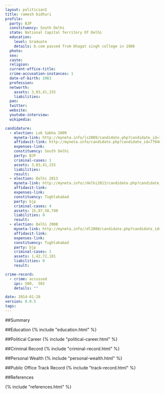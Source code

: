 ```yaml
---
layout: politician2
title: ramesh bidhuri
profile: 
  party: BJP
  constituency: South Delhi
  state: National Capital Territory Of Delhi
  education: 
    level: Graduate
    details: b.com passed from bhagat singh college in 1986
  photo: 
  sex: 
  caste: 
  religion: 
  current-office-title: 
  crime-accusation-instances: 1
  date-of-birth: 1963
  profession: 
  networth: 
    assets: 3,03,41,155
    liabilities: 
  pan: 
  twitter: 
  website: 
  youtube-interview: 
  wikipedia: 

candidature: 
  - election: Lok Sabha 2009
    myneta-link: http://myneta.info/ls2009/candidate.php?candidate_id=7704
    affidavit-link: http://myneta.info/candidate.php?candidate_id=7704&scan=original
    expenses-link: 
    constituency: South Delhi 
    party: BJP
    criminal-cases: 1
    assets: 3,03,41,155
    liabilities: 
    result:  
  - election: Delhi 2013
    myneta-link: http://myneta.info//delhi2013/candidate.php?candidate_id=199
    affidavit-link: 
    expenses-link: 
    constituency: Tughlakabad 
    party: bjp
    criminal-cases: 4
    assets: 15,87,58,740
    liabilities: 0
    result:  
  - election: Delhi 2008
    myneta-link: http://myneta.info//dl2008/candidate.php?candidate_id=105
    affidavit-link: 
    expenses-link: 
    constituency: Tughlakabad 
    party: bjp
    criminal-cases: 1
    assets: 1,42,72,101
    liabilities: 0
    result:  

crime-record: 
  - crime: accussed
    ipc: 500,  502
    details: "" 

date: 2014-01-28
version: 0.0.5
tags: 
---
```

##Summary


##Education
{% include "education.html" %}


##Political Career
{% include "political-career.html" %}


##Criminal Record
{% include "criminal-record.html" %}


##Personal Wealth
{% include "personal-wealth.html" %}


##Public Office Track Record
{% include "track-record.html" %}


##References


{% include "references.html" %}